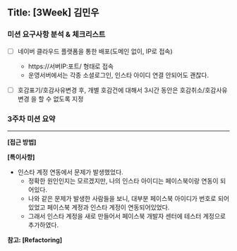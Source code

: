 ## Title: [3Week] 김민우

### 미션 요구사항 분석 & 체크리스트

* [ ] 네이버 클라우드 플랫폼을 통한 배포(도메인 없이, IP로 접속)
  * https://서버IP:포트/ 형태로 접속
  * 운영서버에서는 각종 소셜로그인, 인스타 아이디 연결 안되어도 괜찮다.

* [ ] 호감표기/호감사유변경 후, 개별 호감건에 대해서 3시간 동안은 호감취소/호감사유변경 을 할 수 없도록 지정


### 3주차 미션 요약

---

**[접근 방법]**




**[특이사항]**
* 인스타 계정 연동에서 문제가 발생했었다.
  * 정확한 원인인지는 모르겠지만, 나의 인스타 아이디는 페이스북이랑 연동이 되어있다.
  * 나와 같은 문제가 발생한 사람들을 보니, 대부분 페이스북 아이디가 번호로 되어있었고 페이스북 계정과 인스타 계정이 연동되어있었다.
  * 그래서 인스타 계정을 새로 만들어서 페이스북 개발자 센터에 테스터 계정으로 추가하였다.

**참고: [Refactoring]**
